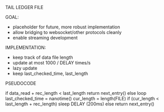 TAIL LEDGER FILE

GOAL:

* placeholder for future, more robust implementation
* allow bridging to websocket/other protocols cleanly
* enable streaming development


IMPLEMENTATION:

* keep track of data file length
* update at most 1000 / DELAY times/s
* lazy update
* keep last_checked_time, last_length

PSEUDOCODE

if data_read + rec_length < last_length
  return next_entry()
else
  loop
    last_checked_time = nanotime()
    cur_length = length(FILE)
    if (cur_length < last_length + rec_length)
      sleep DELAY (200ms)
    else
      return next_entry()

